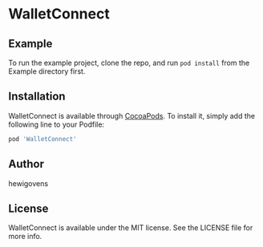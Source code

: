 # WalletConnect

## Example

To run the example project, clone the repo, and run `pod install` from the Example directory first.

## Installation

WalletConnect is available through [CocoaPods](https://cocoapods.org). To install
it, simply add the following line to your Podfile:

```ruby
pod 'WalletConnect'
```

## Author

hewigovens

## License

WalletConnect is available under the MIT license. See the LICENSE file for more info.
